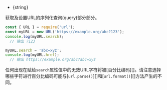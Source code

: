 
* {string}

获取及设置URL的序列化查询(query)部分部分。

```js
const { URL } = require('url');
const myURL = new URL('https://example.org/abc?123');
console.log(myURL.search);
  // 输出 ?123

myURL.search = 'abc=xyz';
console.log(myURL.href);
  // 输出 https://example.org/abc?abc=xyz
```

任何出现在赋给`search`属性值中的无效URL字符将被[百分比编码][]。请注意选择哪些字符进行百分比编码可能与[`url.parse()`][]和[`url.format()`][]方法产生的不同。

